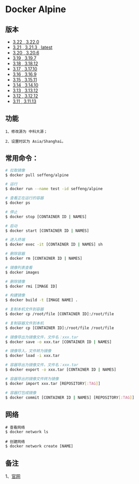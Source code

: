 # Docker Alpine

## 版本
* [3.22 , 3.22.0](https://github.com/seffeng/docker-alpine/tree/3.22)
* [3.21 , 3.21.3 , latest](https://github.com/seffeng/docker-alpine/tree/3.21)
* [3.20 , 3.20.6](https://github.com/seffeng/docker-alpine/tree/3.20)
* [3.19 , 3.19.7](https://github.com/seffeng/docker-alpine/tree/3.19)
* [3.18 , 3.18.12](https://github.com/seffeng/docker-alpine/tree/3.18)
* [3.17 , 3.17.10](https://github.com/seffeng/docker-alpine/tree/3.17)
* [3.16 , 3.16.9](https://github.com/seffeng/docker-alpine/tree/3.16)
* [3.15 , 3.15.11](https://github.com/seffeng/docker-alpine/tree/3.15)
* [3.14 , 3.14.10](https://github.com/seffeng/docker-alpine/tree/3.14)
* [3.13 , 3.13.12](https://github.com/seffeng/docker-alpine/tree/3.13)
* [3.12 , 3.12.12](https://github.com/seffeng/docker-alpine/tree/3.12)
* [3.11 , 3.11.13](https://github.com/seffeng/docker-alpine/tree/3.11)

## 功能

```shell
1、修改源为 中科大源；

2、设置时区为 Asia/Shanghai。
```

## 常用命令：

```sh
# 拉取镜像
$ docker pull seffeng/alpine

# 运行
$ docker run --name test -id seffeng/alpine

# 查看正在运行的容器
$ docker ps

# 停止
$ docker stop [CONTAINER ID | NAMES]

# 启动
$ docker start [CONTAINER ID | NAMES]

# 进入终端
$ docker exec -it [CONTAINER ID | NAMES] sh

# 删除容器
$ docker rm [CONTAINER ID | NAMES]

# 镜像列表查看
$ docker images

# 删除镜像
$ docker rmi [IMAGE ID]

# 构建镜像
$ docker build -t [IMAGE NAME] .

# 复制本机文件到容器
$ docker cp /root/file [CONTAINER ID]:/root/file

# 复制容器文件到本机
$ docker cp [CONTAINER ID]:/root/file /root/file

# 镜像导出为镜像文件，文件名：xxx.tar
$ docker save -o xxx.tar [CONTAINER ID | NAMES]

# 镜像导入，文件转为镜像
$ docker load -i xxx.tar

# 容器导出为镜像文件，文件名：xxx.tar
$ docker export -o xxx.tar [CONTAINER ID | NAMES]

# 容器导出的镜像文件转为镜像
$ docker import xxx.tar [REPOSITORY[:TAG]]

# 容器打包成镜像
$ docker commit [CONTAINER ID | NAMES] [REPOSITORY[:TAG]]
```

## 网络

```shell
# 查看网络
$ docker network ls

# 创建网络
$ docker network create [NAME]
```

## 备注

1、[官网](https://www.alpinelinux.org)

